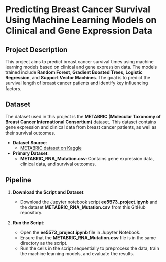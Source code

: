 # Predicting Breast Cancer Survival Using Machine Learning Models on Clinical and Gene Expression Data

## Project Description

This project aims to predict breast cancer survival times using machine learning models based on clinical and gene expression data. The models trained include **Random Forest**, **Gradient Boosted Trees**, **Logistic Regression**, and **Support Vector Machines**. The goal is to predict the survival length of breast cancer patients and identify key influencing factors.

## Dataset

The dataset used in this project is the **METABRIC (Molecular Taxonomy of Breast Cancer International Consortium)** dataset. This dataset contains gene expression and clinical data from breast cancer patients, as well as their survival outcomes.

- **Dataset Source**:
  - [METABRIC dataset on Kaggle](https://www.kaggle.com/datasets/raghadalharbi/breast-cancer-gene-expression-profiles-metabric)
- **Primary Dataset**:
  - **METABRIC_RNA_Mutation.csv**: Contains gene expression data, clinical data, and survival outcomes.

## Pipeline

1. **Download the Script and Dataset**:
   - Download the Jupyter notebook script **ee5573_project.ipynb** and the dataset **METABRIC_RNA_Mutation.csv** from this GitHub repository.
   
2. **Run the Script**:
   - Open the **ee5573_project.ipynb** file in Jupyter Notebook.
   - Ensure that the **METABRIC_RNA_Mutation.csv** file is in the same directory as the script.
   - Run the cells in the script sequentially to preprocess the data, train the machine learning models, and evaluate the results.
